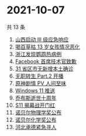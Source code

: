 # 2021-10-07

共 13 条

<!-- BEGIN ZHIHUSEARCH -->
<!-- 最后更新时间 Thu Oct 07 2021 04:11:35 GMT+0800 (China Standard Time) -->
1. [山西启动 Ⅲ 级应急响应](https://www.zhihu.com/search?q=山西)
1. [喝百草枯 13 岁女孩情况恶化](https://www.zhihu.com/search?q=百草枯)
1. [浙江发现鹦鹉热病例](https://www.zhihu.com/search?q=鹦鹉热)
1. [Facebook 首席技术官致歉](https://www.zhihu.com/search?q=Facebook)
1. [31 省区市无新增本土确诊](https://www.zhihu.com/search?q=全国疫情)
1. [无职转生 Part.2 开播](https://www.zhihu.com/search?q=无职转生)
1. [原神剧情 PV 人间至味](https://www.zhihu.com/search?q=原神)
1. [Windows 11 推送](https://www.zhihu.com/search?q=Windows11)
1. [乔布斯逝世十周年](https://www.zhihu.com/search?q=乔布斯)
1. [S11 揭幕战开门红](https://www.zhihu.com/search?q=lng)
1. [诺贝尔物理学奖公布](https://www.zhihu.com/search?q=诺贝尔物理学奖)
1. [诺贝尔化学奖公布](https://www.zhihu.com/search?q=诺贝尔化学奖)
1. [河北承德紧急寻人](https://www.zhihu.com/search?q=承德密切接触者)
<!-- END ZHIHUSEARCH -->
